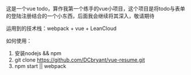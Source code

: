 这是一个vue todo，算作我第一个练手的vue小项目，这个项目是将todo与表单的登陆注册结合的一个小东西，后面我会继续将其深入，敬请期待

运用到的技术栈：webpack + vue + LeanCloud


如何使用：
1. 安装nodejs && npm
2. git clone https://github.com/DCbryant/vue-resume.git
3. npm start || webpack